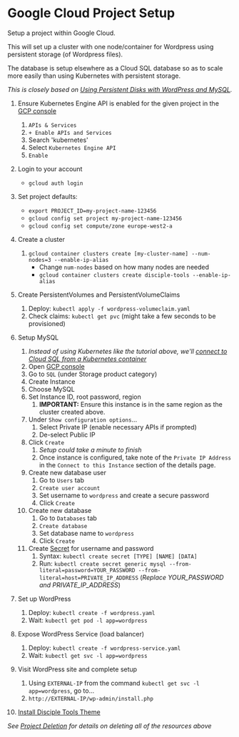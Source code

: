 # Google Cloud Project Setup #

Setup a project within Google Cloud.

This will set up a cluster with one node/container for Wordpress using persistent storage (of Wordpress files).

The database is setup elsewhere as a Cloud SQL database so as to scale more easily than using Kubernetes with persistent storage.

*This is closely based on [Using Persistent Disks with WordPress and MySQL](https://cloud.google.com/kubernetes-engine/docs/tutorials/persistent-disk).*

1. Ensure Kubernetes Engine API is enabled for the given project in the [GCP console](https://console.cloud.google.com/)
     1. `APIs & Services`
     1. `+ Enable APIs and Services`
     1. Search 'kubernetes'
     1. Select `Kubernetes Engine API`
     1. `Enable` 

1. Login to your account
   * `gcloud auth login`
1. Set project defaults: 
   * `export PROJECT_ID=my-project-name-123456`
   * `gcloud config set project my-project-name-123456`
   * `gcloud config set compute/zone europe-west2-a`
1. Create a cluster
   1. `gcloud container clusters create [my-cluster-name] --num-nodes=3 --enable-ip-alias`
      * Change `num-nodes` based on how many nodes are needed
      * `gcloud container clusters create disciple-tools --enable-ip-alias`
1. Create PersistentVolumes and PersistentVolumeClaims
   1. Deploy: `kubectl apply -f wordpress-volumeclaim.yaml`
   1. Check claims: `kubectl get pvc` (might take a few seconds to be provisioned)
1. Setup MySQL
   1. *Instead of using Kubernetes like the tutorial above, we'll [connect to Cloud SQL from a Kubernetes container](https://cloud.google.com/sql/docs/mysql/connect-kubernetes-engine)*
   1. Open [GCP console](https://console.cloud.google.com/)
   1. Go to `SQL` (under Storage product category)
   1. Create Instance
   1. Choose MySQL
   1. Set Instance ID, root password, region
      1. **IMPORTANT:** Ensure this instance is in the same region as the cluster created above.
   1. Under `Show configuration options`...
      1. Select Private IP (enable necessary APIs if prompted)
      1. De-select Public IP
   1. Click `Create`
      1. *Setup could take a minute to finish*
      1. Once instance is configured, take note of the `Private IP Address` in the `Connect to this Instance` section of the details page.
   1. Create new database user
      1. Go to `Users` tab
      1. `Create user account`
      1. Set username to `wordpress` and create a secure password
      1. Click `Create`
   1. Create new database
      1. Go to `Databases` tab
      1. `Create database`
      1. Set database name to `wordpress`
      1. Click `Create`
   1. Create [Secret](https://cloud.google.com/kubernetes-engine/docs/concepts/secret) for username and password
      1. Syntax: `kubectl create secret [TYPE] [NAME] [DATA]`
      1. Run: `kubectl create secret generic mysql --from-literal=password=YOUR_PASSWORD --from-literal=host=PRIVATE_IP_ADDRESS` (*Replace YOUR_PASSWORD and PRIVATE_IP_ADDRESS*)
1. Set up WordPress
   1. Deploy: `kubectl create -f wordpress.yaml`
   1. Wait: `kubectl get pod -l app=wordpress`
1. Expose WordPress Service (load balancer)
   1. Deploy: `kubectl create -f wordpress-service.yaml`
   1. Wait: `kubectl get svc -l app=wordpress`
1. Visit WordPress site and complete setup
   1. Using `EXTERNAL-IP` from the command `kubectl get svc -l app=wordpress`, go to...
   1. `http://EXTERNAL-IP/wp-admin/install.php`
1. [Install Disciple Tools Theme](https://github.com/DiscipleTools/disciple-tools-theme)

*See [Project Deletion](gcloud-project-deletion.md) for details on deleting all of the resources above*